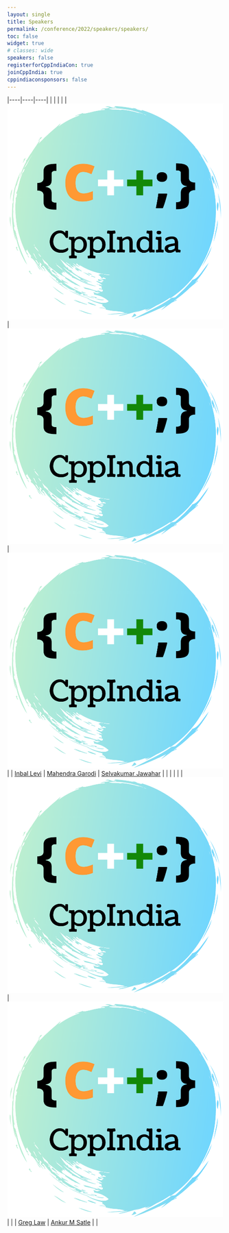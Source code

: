 ```yaml
---
layout: single
title: Speakers
permalink: /conference/2022/speakers/speakers/
toc: false
widget: true
# classes: wide
speakers: false
registerforCppIndiaCon: true
joinCppIndia: true
cppindiaconsponsors: false
---
```


|----|----|----|
|  |  |  |
| [![Inbal Levi](/assets/images/cppindia_logo.png "Inbal Levi")](/conference/2022/speakers/speakers/) | [![Mahendra Garodi](/assets/images/cppindia_logo.png "Mahendra Garodi")](/conference/2022/speakers/speakers/) | [![Selvakumar Jawahar](/assets/images/cppindia_logo.png "Selvakumar Jawahar")](/conference/2022/speakers/speakers/) |
| [Inbal Levi](/conference/2022/speakers/speakers/) | [Mahendra Garodi](/conference/2022/speakers/speakers/) | [Selvakumar Jawahar](/conference/2022/speakers/speakers/) |
|  |  |  |
| [![Greg Law](/assets/images/cppindia_logo.png "Greg Law")](/conference/2022/speakers/speakers/) | [![Ankur M Satle](/assets/images/cppindia_logo.png "Ankur M Satle")](/conference/2021/speakers/ankur/) |  |
| [Greg Law](/conference/2022/speakers/speakers/) | [Ankur M Satle](/conference/2022/speakers/speakers/) |  |

<pre>
















</pre>